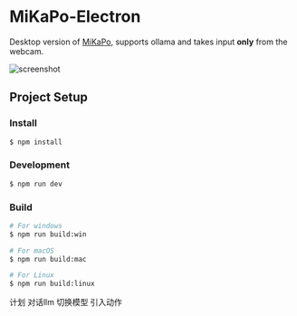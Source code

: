# MiKaPo-Electron

Desktop version of [MiKaPo](https://mikapo.amyang.dev), supports ollama and takes input **only** from the webcam.

<img src="./screenshot2.png" alt="screenshot"  />

## Project Setup

### Install

```bash
$ npm install
```

### Development

```bash
$ npm run dev
```

### Build

```bash
# For windows
$ npm run build:win

# For macOS
$ npm run build:mac

# For Linux
$ npm run build:linux
```
计划
对话llm
切换模型
引入动作
